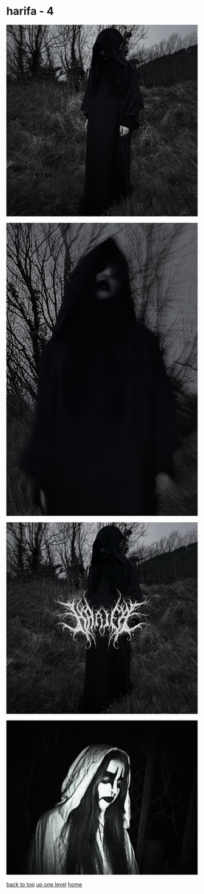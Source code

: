 # harifa - 4
[![3584813394533202642_3584813387495108802.jpg](/mobile/music/artist%20photos/harifa/3584813394533202642_3584813387495108802.jpg "3584813394533202642_3584813387495108802.jpg")](https://raw.githubusercontent.com/buckmanc/wallpapers/main/mobile/music/artist%20photos/harifa/3584813394533202642_3584813387495108802.jpg)

[![3602524049549339260.jpg](/mobile/music/artist%20photos/harifa/3602524049549339260.jpg "3602524049549339260.jpg")](https://raw.githubusercontent.com/buckmanc/wallpapers/main/mobile/music/artist%20photos/harifa/3602524049549339260.jpg)

[![3645231622473318948_3645231598381193172.jpg](/mobile/music/artist%20photos/harifa/3645231622473318948_3645231598381193172.jpg "3645231622473318948_3645231598381193172.jpg")](https://raw.githubusercontent.com/buckmanc/wallpapers/main/mobile/music/artist%20photos/harifa/3645231622473318948_3645231598381193172.jpg)

[![spotify_artist_photo_larger.jpg](/mobile/music/artist%20photos/harifa/spotify_artist_photo_larger.jpg "spotify_artist_photo_larger.jpg")](https://raw.githubusercontent.com/buckmanc/wallpapers/main/mobile/music/artist%20photos/harifa/spotify_artist_photo_larger.jpg)


</p>
</details>


[back to top](#)
[up one level](/mobile/music/artist%20photos/README.MD)
[home](/)
